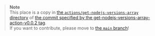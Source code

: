 > **Note**  
> This place is a copy in [the `actions/get-nodejs-versions-array` directory] of [the commit specified by the get-nodejs-versions-array-action-v0.0.2 tag].  
> If you want to contribute, please move to [the `main` branch]!

[the `main` branch]: https://github.com/sounisi5011/npm-packages/tree/main/actions/get-nodejs-versions-array
[the commit specified by the get-nodejs-versions-array-action-v0.0.2 tag]: https://github.com/sounisi5011/npm-packages/tree/get-nodejs-versions-array-action-v0.0.2
[the `actions/get-nodejs-versions-array` directory]: https://github.com/sounisi5011/npm-packages/tree/get-nodejs-versions-array-action-v0.0.2/actions/get-nodejs-versions-array
